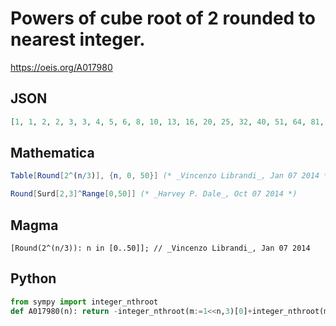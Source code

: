 # Powers of cube root of 2 rounded to nearest integer\.
https://oeis.org/A017980
## JSON
```JSON
[1, 1, 2, 2, 3, 3, 4, 5, 6, 8, 10, 13, 16, 20, 25, 32, 40, 51, 64, 81, 102, 128, 161, 203, 256, 323, 406, 512, 645, 813, 1024, 1290, 1625, 2048, 2580, 3251, 4096, 5161, 6502, 8192, 10321, 13004, 16384, 20643, 26008, 32768, 41285, 52016, 65536, 82570, 104032]
```
## Mathematica
```Mathematica
Table[Round[2^(n/3)], {n, 0, 50}] (* _Vincenzo Librandi_, Jan 07 2014 *)
```
```Mathematica
Round[Surd[2,3]^Range[0,50]] (* _Harvey P. Dale_, Oct 07 2014 *)
```
## Magma
```Magma
[Round(2^(n/3)): n in [0..50]]; // _Vincenzo Librandi_, Jan 07 2014
```
## Python
```Python
from sympy import integer_nthroot
def A017980(n): return -integer_nthroot(m:=1<<n,3)[0]+integer_nthroot(m<<3,3)[0] # _Chai Wah Wu_, Jun 18 2024
```
